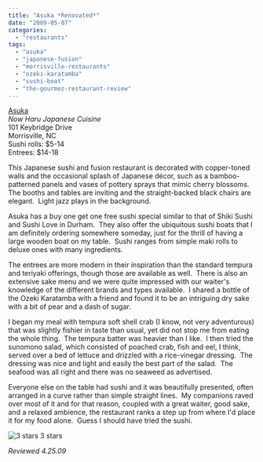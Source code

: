 ```yaml
---
title: "Asuka *Renovated*"
date: "2009-05-07"
categories:
  - "restaurants"
tags:
  - "asuka"
  - "japanese-fusion"
  - "morrisville-restaurants"
  - "ozeki-karatamba"
  - "sushi-boat"
  - "the-gourmez-restaurant-review"
---
```


[Asuka](http://www.asukajapan.com/Pages/Default.aspx)\
_Now Haru Japanese Cuisine_\
101 Keybridge Drive\
Morrisville, NC\
Sushi rolls: $5-14\
Entrees: $14-18

This Japanese sushi and fusion restaurant is decorated with copper-toned walls and the occasional splash of Japanese décor, such as a bamboo-patterned panels and vases of pottery sprays that mimic cherry blossoms.  The booths and tables are inviting and the straight-backed black chairs are elegant.  Light jazz plays in the background.

Asuka has a buy one get one free sushi special similar to that of Shiki Sushi and Sushi Love in Durham.  They also offer the ubiquitous sushi boats that I am definitely ordering somewhere someday, just for the thrill of having a large wooden boat on my table.  Sushi ranges from simple maki rolls to deluxe ones with many ingredients. 

The entrees are more modern in their inspiration than the standard tempura and teriyaki offerings, though those are available as well.  There is also an extensive sake menu and we were quite impressed with our waiter's knowledge of the different brands and types available.  I shared a bottle of the Ozeki Karatamba with a friend and found it to be an intriguing dry sake with a bit of pear and a dash of sugar.

I began my meal with tempura soft shell crab (I know, not very adventurous) that was slightly fishier in taste than usual, yet did not stop me from eating the whole thing.  The tempura batter was heavier than I like.  I then tried the sunomono salad, which consisted of poached crab, fish and eel, I think, served over a bed of lettuce and drizzled with a rice-vinegar dressing.  The dressing was nice and light and easily the best part of the salad.  The seafood was all right and there was no seaweed as advertised.

Everyone else on the table had sushi and it was beautifully presented, often arranged in a curve rather than simple straight lines.  My companions raved over most of it and for that reason, coupled with a great waiter, good sake, and a relaxed ambience, the restaurant ranks a step up from where I'd place it for my food alone.  Guess I should have tried the sushi.




<div class="caption">

![3 stars](http://s3.amazonaws.com/thegourmez-wpmedia/2009/05/rating_avocado11.gif "rating_avocado1") 3 stars</div>


_Reviewed 4.25.09_
